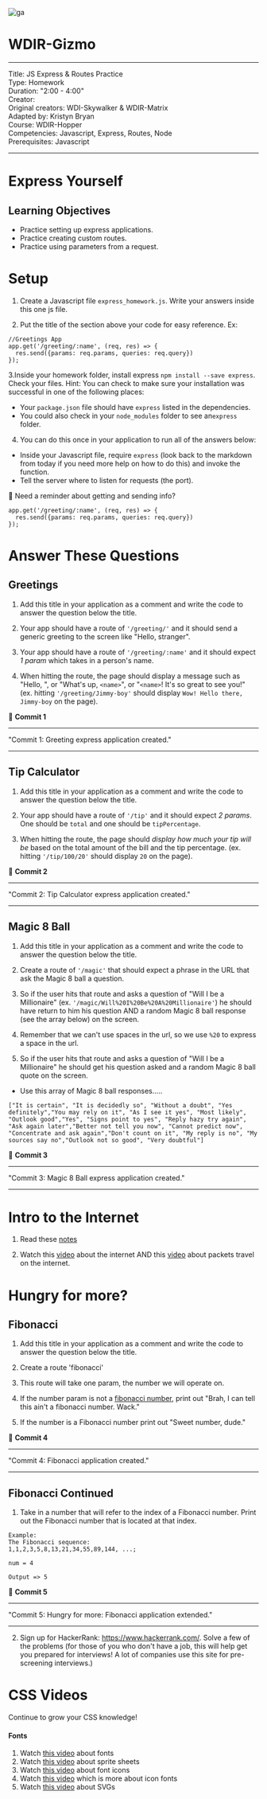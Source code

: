 ![ga](http://mobbook.generalassemb.ly/ga_cog.png)

# WDIR-Gizmo

---
Title: JS Express & Routes Practice<br>
Type: Homework<br>
Duration: "2:00 - 4:00"<br>
Creator:<br>
    Original creators: WDI-Skywalker & WDIR-Matrix<br>
    Adapted by: Kristyn Bryan<br>
    Course: WDIR-Hopper<br>
Competencies: Javascript, Express, Routes, Node<br>
Prerequisites: Javascript <br>

---

# Express Yourself

## Learning Objectives
* Practice setting up express applications.
* Practice creating custom routes.
* Practice using parameters from a request.

# Setup
1. Create a Javascript file `express_homework.js`. Write your answers inside this one js file.

2. Put the title of the section above your code for easy reference.
Ex:
```
//Greetings App
app.get('/greeting/:name', (req, res) => {
  res.send({params: req.params, queries: req.query})
});
```

3.Inside your homework folder, install express `npm install --save express`. Check your files. Hint: You can check to make sure your installation was successful in one of the following places:
- Your `package.json` file should have `express` listed in the dependencies.
- You could also check in your `node_modules` folder to see an`express` folder.

4. You can do this once in your application to run all of the answers below:
- Inside your Javascript file, require `express` (look back to the markdown from today if you need more help on how to do this) and invoke the function.
- Tell the server where to listen for requests (the port).

:elephant: Need a reminder about getting and sending info?

```
app.get('/greeting/:name', (req, res) => {
  res.send({params: req.params, queries: req.query})
});
```

# Answer These Questions


## Greetings
1. Add this title in your application as a comment and write the code to answer the question below the title.

2. Your app should have a route of `'/greeting/'` and it should send a generic greeting to the screen like "Hello, stranger".

3. Your app should have a route of `'/greeting/:name'` and it should expect *1 param* which takes in a person's name.

4. When hitting the route, the page should display a message such as "Hello, <name>", or "What's up, `<name>`", or "`<name>`! It's so great to see you!" (ex. hitting `'/greeting/Jimmy-boy'` should display `Wow! Hello there, Jimmy-boy` on the page).

&#x1F534; **Commit 1** <br>
<hr>
"Commit 1: Greeting express application created."
<hr>

## Tip Calculator
1. Add this title in your application as a comment and write the code to answer the question below the title.

2. Your app should have a route of `'/tip'` and it should expect *2 params*. One should be `total` and one should be `tipPercentage`.

3. When hitting the route, the page should *display how much your tip will be* based on the total amount of the bill and the tip percentage. (ex. hitting `'/tip/100/20'` should display `20` on the page).

&#x1F534; **Commit 2** <br>
<hr>
"Commit 2: Tip Calculator express application created."
<hr>


## Magic 8 Ball
1. Add this title in your application as a comment and write the code to answer the question below the title.

2. Create a route of `'/magic'` that should expect a phrase in the URL that ask the Magic 8 ball a question.

3.  So if the user hits that route and asks a question of "Will I be a Millionaire" (ex. `'/magic/Will%20I%20Be%20A%20Millionaire'`) he should have return to him his question AND a random Magic 8 ball response (see the array below) on the  screen.

4. Remember that we can't use spaces in the url, so we use `%20` to express a space in the url.

5. So if the user hits that route and asks a question of "Will I be a Millionaire" he should get his question asked and a random Magic 8 ball quote on the  screen.
- Use this array of Magic 8 ball responses.....

```
["It is certain", "It is decidedly so", "Without a doubt", "Yes definitely","You may rely on it", "As I see it yes", "Most likely", "Outlook good","Yes", "Signs point to yes", "Reply hazy try again", "Ask again later","Better not tell you now", "Cannot predict now", "Concentrate and ask again","Don't count on it", "My reply is no", "My sources say no","Outlook not so good", "Very doubtful"]
```

&#x1F534; **Commit 3** <br>
<hr>
"Commit 3: Magic 8 Ball express application created."
<hr>

# Intro to the Internet

1. Read these [notes](https://github.com/ga-students/wdi-remote-gizmo/blob/master/unit_2/w05d01/instructor_notes/INTRO_TO_INTERNET.md)

1. Watch this [video](https://www.youtube.com/watch?v=7_LPdttKXPc) about the internet AND this [video](https://www.youtube.com/watch?v=xIuBmOufbls) about packets travel on the internet.

# Hungry for more?

## Fibonacci
1.  Add this title in your application as a comment and write the code to answer the question below the title.

2. Create a route 'fibonacci'

3. This route will take one param, the number we will operate on.

4. If the number param is not a [fibonacci number](https://en.wikipedia.org/wiki/Fibonacci_number), print out "Brah, I can tell this ain't a fibonacci number. Wack."

5. If the number is a Fibonacci number print out "Sweet number, dude."

&#x1F534; **Commit 4** <br>
<hr>
"Commit 4: Fibonacci application created."
<hr>

## Fibonacci Continued
1. Take in a number that will refer to the index of a Fibonacci number. Print out the Fibonacci number that is located at that index.

```
Example:
The Fibonacci sequence:
1,1,2,3,5,8,13,21,34,55,89,144, ...;

num = 4

Output => 5
```

&#x1F534; **Commit 5** <br>
<hr>
"Commit 5: Hungry for more: Fibonacci application extended."
<hr>

2. Sign up for HackerRank: https://www.hackerrank.com/. Solve a few of the problems (for those of you who don't have a job, this will help get you prepared for interviews! A lot of companies use this site for pre-screening interviews.)

# CSS Videos

Continue to grow your CSS knowledge!

#### Fonts

1. Watch [this video](https://www.youtube.com/watch?v=LpcWfqXviB0&list=PLdnONIhPScST0Vy4LrIZiYKpFNoxgyH7J&index=24) about fonts
1. Watch [this video](https://www.youtube.com/watch?v=pSNPtbAd_7o&list=PLdnONIhPScST0Vy4LrIZiYKpFNoxgyH7J&index=25) about sprite sheets
1. Watch [this video](https://www.youtube.com/watch?v=4wz2a_ZVGcU&list=PLdnONIhPScST0Vy4LrIZiYKpFNoxgyH7J&index=26) about font icons
1. Watch [this video](https://www.youtube.com/watch?v=JpIAc5ko-lM&list=PLdnONIhPScST0Vy4LrIZiYKpFNoxgyH7J&index=27) which is more about icon fonts
1. Watch [this video](https://www.youtube.com/watch?v=r2-G0r5QGGI&list=PLdnONIhPScST0Vy4LrIZiYKpFNoxgyH7J&index=28) about SVGs
